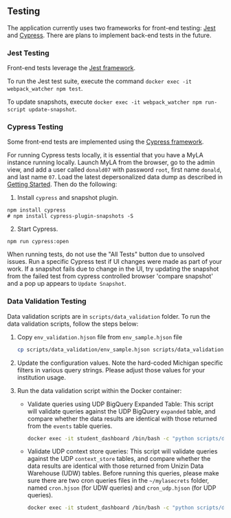 ## Testing

The application currently uses two frameworks for front-end testing: [Jest](https://jestjs.io/) and [Cypress](https://www.cypress.io/). There are plans to implement back-end tests in the future.

### Jest Testing

Front-end tests leverage the [Jest framework](https://jestjs.io/).

To run the Jest test suite, execute the command `docker exec -it webpack_watcher npm test`.

To update snapshots, execute `docker exec -it webpack_watcher npm run-script update-snapshot`.

### Cypress Testing

Some front-end tests are implemented using the [Cypress framework](https://www.cypress.io/).

For running Cypress tests locally, it is essential that you have a MyLA instance running locally.
Launch MyLA from the browser, go to the admin view, and add a user called `donald07` with password `root`,
first name `donald`, and last name `07`.
Load the latest depersonalized data dump as described in [Getting Started](getting_started.md).
Then do the following:

1. Install `cypress` and snapshot plugin.
```
npm install cypress
# npm install cypress-plugin-snapshots -S
```

2. Start Cypress.
```
npm run cypress:open
```

When running tests, do not use the "All Tests" button due to unsolved issues.
Run a specific Cypress test if UI changes were made as part of your work.
If a snapshot fails due to change in the UI, try updating the snapshot from the failed test from cypress controlled
browser 'compare snapshot' and a pop up appears to `Update Snapshot`.

### Data Validation Testing

Data validation scripts are in `scripts/data_validation` folder.
To run the data validation scripts, follow the steps below:

1. Copy `env_validation.hjson` file from `env_sample.hjson` file
   ```sh
   cp scripts/data_validation/env_sample.hjson scripts/data_validation/env_validation.hjson
   ```

2. Update the configuration values. Note the hard-coded Michigan specific filters in various query strings.
Please adjust those values for your institution usage.

3. Run the data validation script within the Docker container:

   - Validate queries using UDP BigQuery Expanded Table:
   This script will validate queries against the UDP BigQuery `expanded` table,
   and compare whether the data results are identical with those returned from the `events` table queries.
     ```sh
     docker exec -it student_dashboard /bin/bash -c "python scripts/data_validation/validate_udp_events_vs_expanded.py"
     ```

   - Validate UDP context store queries: This script will validate queries against the UDP `context_store` tables, and
   compare whether the data results are identical with those returned from Unizin Data Warehouse (UDW) tables.
   Before running this queries, please make sure there are two cron queries files in the `~/mylasecrets` folder, named `cron.hjson` (for UDW queries) and `cron_udp.hjson` (for UDP queries).
     ```sh
     docker exec -it student_dashboard /bin/bash -c "python scripts/data_validation/validate_udw_vs_udp.py"
     ```

